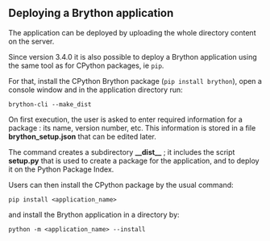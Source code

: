 Deploying a Brython application
-------------------------------

The application can be deployed by uploading the whole directory content on
the server.

Since version 3.4.0 it is also possible to deploy a Brython application using
the same tool as for CPython packages, ie `pip`.

For that, install the CPython Brython package (`pip install brython`),
open a console window and in the application directory run:

```console
brython-cli --make_dist
```

On first execution, the user is asked to enter required information for a
package : its name, version number, etc. This information is stored in a file
__brython_setup.json__ that can be edited later.

The command creates a subdirectory __\_\_dist\_\___ ; it includes the script
__setup.py__ that is used to create a package for the application, and to
deploy it on the Python Package Index.

Users can then install the CPython package by the usual command:
```console
pip install <application_name>
```
and install the Brython application in a directory by:
```console
python -m <application_name> --install
```
